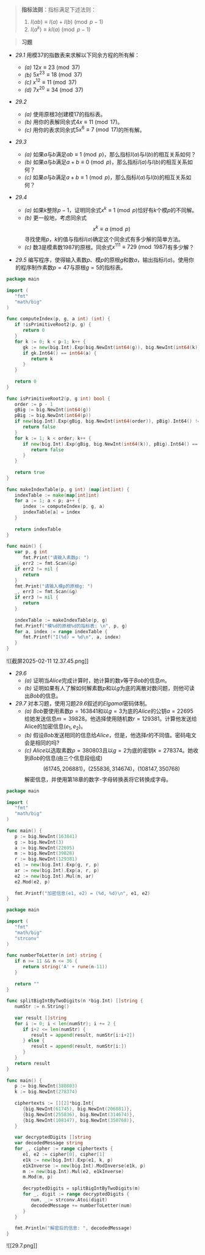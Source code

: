 >**指标法则**：指标满足下述法则：
>1. $I(ab) \equiv I(a) + I(b) \pmod{p - 1}$
>2. $I(a^k) \equiv kI(a) \pmod{p - 1}$

>**习题**
- *29.1* 用模$37$的指数表来求解以下同余方程的所有解：
	- *(a)* $12x \equiv 23 \pmod{37}$
	- *(b)* $5x^{23} \equiv 18 \pmod{37}$
	- *(c)* $x^{12} \equiv 11 \pmod{37}$
	- *(d)* $7x^{20} \equiv 34 \pmod{37}$

- *29.2*
	- *(a)* 使用原根$3$创建模$17$的指标表。
	- *(b)* 用你的表解同余式$4x \equiv 11 \pmod{17}$。
	- *(c)* 用你的表求同余式$5x^6 \equiv 7 \pmod{17}$的所有解。
- *29.3*
	- *(a)* 如果$a$与$b$满足$ab \equiv 1 \pmod{p}$，那么指标$I(a)$与$I(b)$的相互关系如何？
	- *(b)* 如果$a$与$b$满足$a + b \equiv 0 \pmod{p}$，那么指标$I(a)$与$I(b)$的相互关系如何？
	- *(c)* 如果$a$与$b$满足$a + b \equiv 1 \pmod{p}$，那么指标$I(a)$与$I(b)$的相互关系如何？
- *29.4*
	- *(a)* 如果$k$整除$p - 1$，证明同余式$x^k \equiv 1 \pmod{p}$恰好有$k$个模$p$的不同解。
	- *(b)* 更一般地，考虑同余式$$x^k \equiv a \pmod{p}$$寻找使用$p$，$k$的值与指标$I(a)$确定这个同余式有多少解的简单方法。
	- *(c)* 数$3$是模素数$1987$的原根。同余式$x^{111} \equiv 729 \pmod{1987}$有多少解？
- *29.5* 编写程序，使得输入素数$p$、模$p$的原根$g$和数$a$，输出指标$I(a)$。使用你的程序制作素数$p = 47$与原根$g = 5$的指标表。
```go
package main  
  
import (  
   "fmt"  
   "math/big"
)  
  
func computeIndex(p, g, a int) (int) {  
   if !isPrimitiveRoot2(p, g) {  
      return 0  
   }  
   for k := 0; k < p-1; k++ {  
      gk := new(big.Int).Exp(big.NewInt(int64(g)), big.NewInt(int64(k)), big.NewInt(int64(p)))  
      if gk.Int64() == int64(a) {  
         return k  
      }   
   }  
  
   return 0  
}  
  
func isPrimitiveRoot2(p, g int) bool {  
   order := p - 1  
   gBig := big.NewInt(int64(g))  
   pBig := big.NewInt(int64(p))  
   if new(big.Int).Exp(gBig, big.NewInt(int64(order)), pBig).Int64() != 1 {  
      return false  
   }  
   for k := 1; k < order; k++ {  
      if new(big.Int).Exp(gBig, big.NewInt(int64(k)), pBig).Int64() == 1 {  
         return false  
      }   
   }  
  
   return true  
}  
  
func makeIndexTable(p, g int) (map[int]int) {  
   indexTable := make(map[int]int)  
   for a := 1; a < p; a++ {  
      index := computeIndex(p, g, a)  
      indexTable[a] = index  
   }  
  
   return indexTable  
}  
  
func main() {  
   var p, g int  
      fmt.Print("请输入素数p: ")  
   _, err2 := fmt.Scan(&p)  
   if err2 != nil {  
      return   
   }  
   fmt.Print("请输入模p的原根g: ")  
   _, err3 := fmt.Scan(&g)  
   if err3 != nil {  
      return   
   }  
  
   indexTable := makeIndexTable(p, g)  
   fmt.Printf("模%d的原根%d的指标表: \n", p, g)  
   for a, index := range indexTable {  
      fmt.Printf("I(%d) = %d\n", a, index)  
   }  
}
```
![[截屏2025-02-11 12.37.45.png]]
- *29.6*
	- *(a)* 证明当$Alice$完成计算时，她计算的数$v$等于$Bob$的信息$m$。
	- *(b)* 证明如果有人了解如何解素数$p$和以$g$为底的离散对数问题，则他可读出$Bob$的信息。
- *29.7* 对本习题，使用习题*29.6*叙述的$Elgamal$密码体制。
	- *(a)* $Bob$要使用素数$p = 163841$和以$g = 3$为底的$Alice$的公钥$a = 22695$给她发送信息$m = 39828$。他选择使用随机数$r = 129381$。计算他发送给Alice的加密信息$(e_1, e_2)$。
	- *(b)* 假设$Bob$发送相同的信息给$Alice$，但是，他选择$r$的不同值。密码电文会是相同的吗?
	- *(c)* $Alice$以选取素数$p = 380803$且以$g = 2$为底的密钥$k = 278374$。她收到$Bob$的信息(由三个信息段组成)$$(61745, 206881)，(255836, 314674)，(108147, 350768)$$解密信息，并使用第$18$章的数字-字母转换表将它转换成字母。
```go
package main  
  
import (  
   "fmt"  
   "math/big"
)  
  
func main() {  
   p := big.NewInt(163841)  
   g := big.NewInt(3)  
   a := big.NewInt(22695)  
   m := big.NewInt(39828)  
   r := big.NewInt(129381)  
   e1 := new(big.Int).Exp(g, r, p)  
   ar := new(big.Int).Exp(a, r, p)  
   e2 := new(big.Int).Mul(m, ar)  
   e2.Mod(e2, p)  
  
   fmt.Printf("加密信息(e1, e2) = (%d, %d)\n", e1, e2)  
}
```
```go
package main  
  
import (  
   "fmt"  
   "math/big"   
   "strconv"
)  
  
func numberToLetter(n int) string {  
   if n >= 11 && n <= 36 {  
      return string('A' + rune(n-11))  
   }  
  
   return ""  
}  
  
func splitBigIntByTwoDigits(n *big.Int) []string {  
   numStr := n.String()  
  
   var result []string  
   for i := 0; i < len(numStr); i += 2 {  
      if i+2 <= len(numStr) {  
         result = append(result, numStr[i:i+2])  
      } else {  
         result = append(result, numStr[i:])  
      }  
   }  
   return result  
}  
  
func main() {  
   p := big.NewInt(380803)  
   k := big.NewInt(278374)  
  
   ciphertexts := [][2]*big.Int{  
      {big.NewInt(61745), big.NewInt(206881)},  
      {big.NewInt(255836), big.NewInt(314674)},  
      {big.NewInt(108147), big.NewInt(350768)},  
   }  
  
   var decryptedDigits []string  
   var decodedMessage string  
   for _, cipher := range ciphertexts {  
      e1, e2 := cipher[0], cipher[1]  
      e1k := new(big.Int).Exp(e1, k, p)  
      e1kInverse := new(big.Int).ModInverse(e1k, p)  
      m := new(big.Int).Mul(e2, e1kInverse)  
      m.Mod(m, p)  
  
      decryptedDigits = splitBigIntByTwoDigits(m)  
      for _, digit := range decryptedDigits {  
         num, _:= strconv.Atoi(digit)  
         decodedMessage += numberToLetter(num)  
      }  
   }  
  
   fmt.Println("解密后的信息: ", decodedMessage)  
}
```
![[29.7.png]]